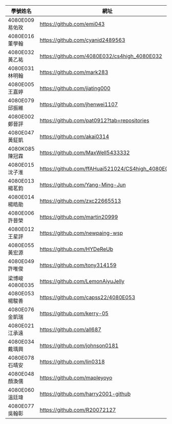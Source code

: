 |學號姓名        |網址                                        |
| ------------  | ------------------------------------------ |
|4080E009 易佑玫 |https://github.com/emi043|
|4080E016 董學翰 |https://github.com/cyanid2489563|
|4080E032 黃乙祐 |https://github.com/4080E032/cs4high_4080E032| 
|4080E031 林明翰 |https://github.com/mark283|
|4080E005 王嘉婷 |https://github.com/jiating000|
|4080E079 邱振維 |https://github.com/jhenwei1107|
|4080E002 鄭晉評 |https://github.com/pat0912?tab=repositories|
|4080E047 黃鉦凱 |https://github.com/akai0314|
|4080K085 陳冠霖 |https://github.com/MaxWell5433332|
|4080E015 沈子淮 |https://github.com/ffAHuai521024/CS4high_4080E015|
|4080E013 楊茗鈞 |https://github.com/Yang-Ming-Jun|
|4080E014 楊皓勛 |https://github.com/zxc22665513|
|4080E006 許晉榮 |https://github.com/martin20999|
|4080E012 王星評 |https://github.com/newpaing-wsp|
|4080E055 黃宏源 |https://github.com/HYDeReUb|
|4080E049 許唯俊 |https://github.com/tony314159|
|梁博峻 4080E035 |https://github.com/LemonAiyuJelly|
|4080E053 楊駿善 |https://github.com/capss22/4080E053|
|4080E076 金凱瑞 |https://github.com/kerry-05|
|4080E021 江承遠 |https://github.com/all687|
|4080E034 戴瑀興 |https://github.com/johnson0181|
|4080E078 石靖安 |https://github.com/lin0318|
|4080E048 顏渙儒 |https://github.com/mapleyoyo|
|4080E060 溫廷瑋 |https://github.com/harry2001-github|
|4080E077 吳翰彰 |https://github.com/R20072127|

